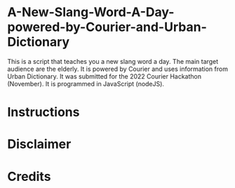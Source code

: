 # A-New-Slang-Word-A-Day-powered-by-Courier-and-Urban-Dictionary
This is a script that teaches you a new slang word a day. The main target audience are the elderly. It is powered by Courier and uses information from Urban Dictionary. It was submitted for the 2022 Courier Hackathon (November). It is programmed in JavaScript (nodeJS). 

# Instructions

# Disclaimer

# Credits
